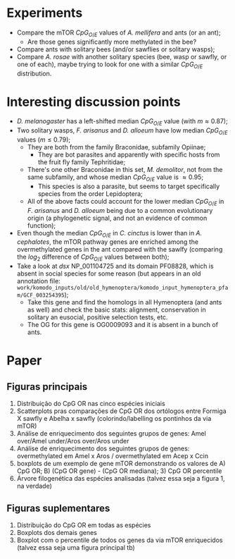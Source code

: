 # Experiments
- Compare the mTOR $CpG_{O/E}$ values of *A. mellifera* and ants (or an ant);
	- Are those genes significantly more methylated in the bee?
- Compare ants with solitary bees (and/or sawflies or solitary wasps);
- Compare *A. rosae* with another solitary species (bee, wasp or sawfly, or one of each), maybe trying to look for one with a similar $CpG_{O/E}$ distribution.

# Interesting discussion points
- *D. melanogaster* has a left-shifted median $CpG_{O/E}$ value (with $m \approx 0.87$);
- Two solitary wasps, *F. arisanus* and *D. alloeum* have low median $CpG_{O/E}$ values ($m \le 0.79$);
	- They are both from the family Braconidae, subfamily Opiinae;
		- They are bot parasites and apparently with specific hosts from the fruit fly family Tephritidae;
	- There's one other Braconidae in this set, *M. demolitor*, not from the same subfamily, and whose median $CpG_{O/E}$ value is $\approx 0.95$;
		- This species is also a parasite, but seems to target specifically species from the order Lepidoptera;
	- All of the above facts could account for the lower median $CpG_{O/E}$ in *F. arisanus* and *D. alloeum* being due to a common evolutionary origin (a phylogenetic signal, and not an evidence of common function);
- Even though the median $CpG_{O/E}$ in *C. cinctus* is lower than in *A. cephalotes*, the mTOR pathway genes are enriched among the overmethylated genes in the ant compared with the sawlfy (comparing the $log_2$ difference of $CpG_{O/E}$ values between both);
- Take a look at *dsx* NP_001104725 and its domain PF08828, which is absent in social species for some reason (but appears in an old annotation file: `work/komodo_inputs/old/old_hymenoptera/komodo_input_hymenoptera_pfam/GCF_003254395`);
	- Take this gene and find the homologs in all Hymenoptera (and ants as well) and check the basic stats: alignment, conservation in solitary an eusocial, positive selection tests, etc.
	- The OG for this gene is OG0009093 and it is absent in a bunch of ants.

# Paper
## Figuras principais
1. Distribuição do CpG OR nas cinco espécies iniciais
2. Scatterplots pras comparações de CpG OR dos ortólogos entre Formiga X sawfly e Abelha x sawfly (colorindo/labelling os pontinhos da via mTOR)
3. Análise de enriquecimento dos seguintes grupos de genes: Amel over/Amel under/Aros over/Aros under
4. Análise de enriquecimento dos seguintes grupos de genes: overmethylated em Amel x Aros / overmethylated em Acep x Ccin
5. boxplots de um exemplo de gene mTOR demonstrando os valores de A) CpG OR; B) (CpG OR gene) - (CpG OR mediana); 3) CpG OR percentile
6. Árvore filogenética das espécies analisadas (talvez essa seja a figura 1, na verdade)
## Figuras suplementares
1. Distribuição do CpG OR em todas as espécies
2. Boxplots dos demais genes
3. Boxplot com o percentile de todos os genes da via mTOR enriquecidos (talvez essa seja uma figura principal tb)